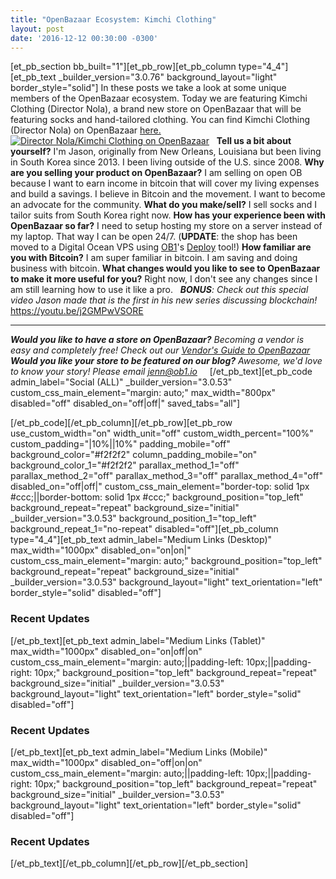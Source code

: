 ```yaml
---
title: "OpenBazaar Ecosystem: Kimchi Clothing" 
layout: post
date: '2016-12-12 00:30:00 -0300'
---
```

        
\[et\_pb\_section bb\_built="1"\]\[et\_pb\_row\]\[et\_pb\_column type="4\_4"\]\[et\_pb\_text \_builder\_version="3.0.76" background\_layout="light" border\_style="solid"\] In these posts we take a look at some unique members of the OpenBazaar ecosystem. Today we are featuring Kimchi Clothing (Director Nola), a brand new store on OpenBazaar that will be featuring socks and hand-tailored clothing. You can find Kimchi Clothing (Director Nola) on OpenBazaar [here.](ob://3e8f4632c02499a7573973eb7589c7584fc85aa3/store)   [![Director Nola/Kimchi Clothing on OpenBazaar](https://blog.openbazaar.org/wp-content/uploads/2016/12/Screen-Shot-2016-12-12-at-1.36.25-PM.png)](https://blog.openbazaar.org/wp-content/uploads/2016/12/Screen-Shot-2016-12-12-at-1.36.25-PM.png)   **Tell us a bit about yourself?** I'm Jason, originally from New Orleans, Louisiana but been living in South Korea since 2013. I been living outside of the U.S. since 2008. **Why are you selling your product on OpenBazaar?** I am selling on open OB because I want to earn income in bitcoin that will cover my living expenses and build a savings. I believe in Bitcoin and the movement. I want to become an advocate for the community. **What do you make/sell?** I sell socks and I tailor suits from South Korea right now. **How has your experience been with OpenBazaar so far?** I need to setup hosting my store on a server instead of my laptop. That way I can be open 24/7. (**UPDATE**: the shop has been moved to a Digital Ocean VPS using [OB1](http://ob1.io)'s [Deploy](http://deploy.ob1.io) tool!) **How familiar are you with Bitcoin?** I am super familiar in bitcoin. I am saving and doing business with bitcoin. **What changes would you like to see to OpenBazaar to make it more useful for you?** Right now, I don't see any changes since I am still learning how to use it like a pro.   _**BONUS**: Check out this special video Jason made that is the first in his new series discussing blockchain!_ https://youtu.be/j2GMPwVSORE

* * *

_**Would you like to have a store on OpenBazaar?** Becoming a vendor is easy and completely free! Check out our [Vendor's Guide to OpenBazaar](https://blog.openbazaar.org/vendors-guide-to-openbazaar/)_ _**Would you like your store to be featured on our blog?** Awesome, we'd love to know your story! Please email [jenn@ob1.io](mailto:jenn@ob1.io)_     \[/et\_pb\_text\]\[et\_pb\_code admin\_label="Social (ALL)" \_builder\_version="3.0.53" custom\_css\_main\_element="margin: auto;" max\_width="800px" disabled="off" disabled\_on="off|off|" saved\_tabs="all"\]<div width="100%" style="margin: 0 auto !important;"><!-- \[et\_pb\_line\_break\_holder\] --><!-- \[et\_pb\_line\_break\_holder\] --><div class="a2a\_kit a2a\_kit\_size\_32 a2a\_default\_style"><!-- \[et\_pb\_line\_break\_holder\] --> <a class="a2a\_button\_tumblr"></a><!-- \[et\_pb\_line\_break\_holder\] --> <a class="a2a\_button\_facebook"></a><!-- \[et\_pb\_line\_break\_holder\] --> <a class="a2a\_button\_twitter"></a><!-- \[et\_pb\_line\_break\_holder\] --> <a class="a2a\_dd" href="https://www.addtoany.com/share"></a><!-- \[et\_pb\_line\_break\_holder\] --></div><!-- \[et\_pb\_line\_break\_holder\] --><!-- \[et\_pb\_line\_break\_holder\] --><script async src="https://static.addtoany.com/menu/page.js"></script><!-- \[et\_pb\_line\_break\_holder\] --><!-- \[et\_pb\_line\_break\_holder\] --></div>\[/et\_pb\_code\]\[/et\_pb\_column\]\[/et\_pb\_row\]\[et\_pb\_row use\_custom\_width="on" width\_unit="off" custom\_width\_percent="100%" custom\_padding="|10%||10%" padding\_mobile="off" background\_color="#f2f2f2" column\_padding\_mobile="on" background\_color\_1="#f2f2f2" parallax\_method\_1="off" parallax\_method\_2="off" parallax\_method\_3="off" parallax\_method\_4="off" disabled\_on="off|off|" custom\_css\_main\_element="border-top: solid 1px #ccc;||border-bottom: solid 1px #ccc;" background\_position="top\_left" background\_repeat="repeat" background\_size="initial" \_builder\_version="3.0.53" background\_position\_1="top\_left" background\_repeat\_1="no-repeat" disabled="off"\]\[et\_pb\_column type="4\_4"\]\[et\_pb\_text admin\_label="Medium Links (Desktop)" max\_width="1000px" disabled\_on="on|on|" custom\_css\_main\_element="margin: auto;" background\_position="top\_left" background\_repeat="repeat" background\_size="initial" \_builder\_version="3.0.53" background\_layout="light" text\_orientation="left" border_style="solid" disabled="off"\]

### Recent Updates

\[/et\_pb\_text\]\[et\_pb\_text admin\_label="Medium Links (Tablet)" max\_width="1000px" disabled\_on="on|off|on" custom\_css\_main\_element="margin: auto;||padding-left: 10px;||padding-right: 10px;" background\_position="top\_left" background\_repeat="repeat" background\_size="initial" \_builder\_version="3.0.53" background\_layout="light" text\_orientation="left" border_style="solid" disabled="off"\]

### Recent Updates

\[/et\_pb\_text\]\[et\_pb\_text admin\_label="Medium Links (Mobile)" max\_width="1000px" disabled\_on="off|on|on" custom\_css\_main\_element="margin: auto;||padding-left: 10px;||padding-right: 10px;" background\_position="top\_left" background\_repeat="repeat" background\_size="initial" \_builder\_version="3.0.53" background\_layout="light" text\_orientation="left" border_style="solid" disabled="off"\]

### Recent Updates

\[/et\_pb\_text\]\[/et\_pb\_column\]\[/et\_pb\_row\]\[/et\_pb\_section\]